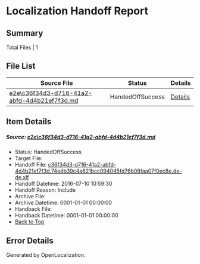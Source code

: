 # <a name='report-top'></a> Localization Handoff Report

## Summary
 Total Files | 1

## File List
 Source File | Status | Details 
 ----------- | ------ | ------- 
 [e2e\c36f34d3-d716-41a2-abfd-4d4b21ef7f3d.md](https://github.com/OpenLocalizationTestOrg/oltest/blob/fb105bb8af8024bd92b9e981d4603472910ea8e7/e2e/c36f34d3-d716-41a2-abfd-4d4b21ef7f3d.md) | HandedOffSuccess | [Details](#e926fcd0783151da3085a63376096aab5ecfb5a01)

## Item Details
##### <a name='e926fcd0783151da3085a63376096aab5ecfb5a01'></a> Source: [e2e\c36f34d3-d716-41a2-abfd-4d4b21ef7f3d.md](https://github.com/OpenLocalizationTestOrg/oltest/blob/fb105bb8af8024bd92b9e981d4603472910ea8e7/e2e/c36f34d3-d716-41a2-abfd-4d4b21ef7f3d.md)
* Status: HandedOffSuccess
* Target File: 
* Handoff File: [c36f34d3-d716-41a2-abfd-4d4b21ef7f3d.74edb39c4a621bcc094045fd76b08faa07f0ec8e.de-de.xlf](https://github.com/OpenLocalizationTestOrg/olhandoff-e2e/blob/ca09667ff49727d453ed9727af7adc3e58b5d080/ol-handoff/OpenLocalizationTestOrg/oltest-dede-fly/ci/ht/c36f34d3-d716-41a2-abfd-4d4b21ef7f3d.74edb39c4a621bcc094045fd76b08faa07f0ec8e.de-de.xlf)
* Handoff Datetime: 2016-07-10 10:59:30
* Handoff Reason: Include
* Archive File: 
* Archive Datetime: 0001-01-01 00:00:00
* Handback File: 
* Handback Datetime: 0001-01-01 00:00:00
* [Back to Top](#report-top)


## Error Details

Generated by OpenLocalization.
